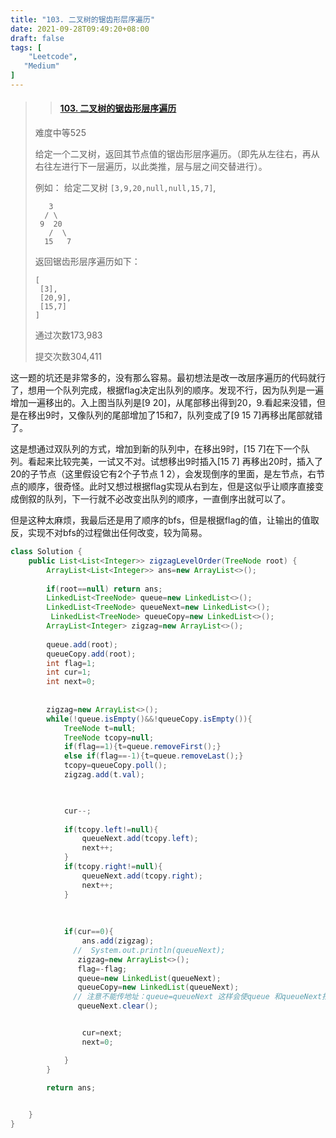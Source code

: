 ```yaml
---
title: "103. 二叉树的锯齿形层序遍历"
date: 2021-09-28T09:49:20+08:00
draft: false
tags: [                   
    "Leetcode",
   "Medium"
]
---
```



>>#### [103. 二叉树的锯齿形层序遍历](https://leetcode-cn.com/problems/binary-tree-zigzag-level-order-traversal/)
>
>难度中等525
>
>给定一个二叉树，返回其节点值的锯齿形层序遍历。（即先从左往右，再从右往左进行下一层遍历，以此类推，层与层之间交替进行）。
>
>例如：
>给定二叉树 `[3,9,20,null,null,15,7]`,
>
>```
>    3
>   / \
>  9  20
>    /  \
>   15   7
>```
>
>返回锯齿形层序遍历如下：
>
>```
>[
>  [3],
>  [20,9],
>  [15,7]
>]
>```
>
>通过次数173,983
>
>提交次数304,411
>
>

这一题的坑还是非常多的，没有那么容易。最初想法是改一改层序遍历的代码就行了，想用一个队列完成，根据flag决定出队列的顺序。发现不行，因为队列是一遍增加一遍移出的。入上图当队列是[9 20]，从尾部移出得到20，9.看起来没错，但是在移出9时，又像队列的尾部增加了15和7，队列变成了[9 15 7]再移出尾部就错了。

这是想通过双队列的方式，增加到新的队列中，在移出9时，[15 7]在下一个队列。看起来比较完美，一试又不对。试想移出9时插入[15 7] 再移出20时，插入了20的子节点（这里假设它有2个子节点 1 2），会发现倒序的里面，是左节点，右节点的顺序，很奇怪。此时又想过根据flag实现从右到左，但是这似乎让顺序直接变成倒叙的队列，下一行就不必改变出队列的顺序，一直倒序出就可以了。

但是这种太麻烦，我最后还是用了顺序的bfs，但是根据flag的值，让输出的值取反，实现不对bfs的过程做出任何改变，较为简易。

```java
class Solution {
    public List<List<Integer>> zigzagLevelOrder(TreeNode root) {
        ArrayList<List<Integer>> ans=new ArrayList<>();
        
        if(root==null) return ans;
        LinkedList<TreeNode> queue=new LinkedList<>();
        LinkedList<TreeNode> queueNext=new LinkedList<>();
         LinkedList<TreeNode> queueCopy=new LinkedList<>();
        ArrayList<Integer> zigzag=new ArrayList<>();
       
        queue.add(root);
        queueCopy.add(root);
        int flag=1;
        int cur=1;
        int next=0;
      
        
        zigzag=new ArrayList<>();
        while(!queue.isEmpty()&&!queueCopy.isEmpty()){
            TreeNode t=null;
            TreeNode tcopy=null;
            if(flag==1){t=queue.removeFirst();}
            else if(flag==-1){t=queue.removeLast();}
            tcopy=queueCopy.poll();
            zigzag.add(t.val);
            


            cur--;
            
            if(tcopy.left!=null){
                queueNext.add(tcopy.left);
                next++;
            }
            if(tcopy.right!=null){
                queueNext.add(tcopy.right);
                next++;
            }
            
                
            
            if(cur==0){
                ans.add(zigzag);
              //  System.out.println(queueNext);
               zigzag=new ArrayList<>();
               flag=-flag;
               queue=new LinkedList(queueNext);
               queueCopy=new LinkedList(queueNext);
              // 注意不能传地址：queue=queueNext 这样会使queue 和queueNext指向的是同一个地址
               queueNext.clear();


                cur=next;
                next=0;

            }
        }
      
        return ans;


    }
}
```




